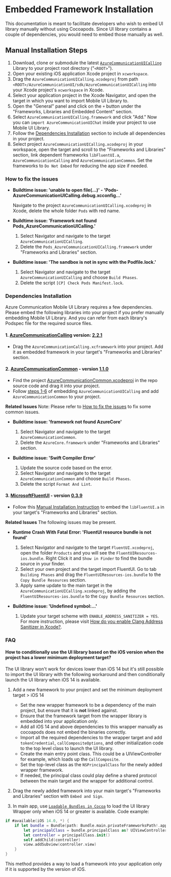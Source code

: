 # Embedded Framework Installation

This documentation is meant to facilitate developers who wish to embed UI library manually without using Cocoapods. Since UI library contains a couple of dependencies, you would need to embed those manually as well.

## Manual Installation Steps

1. Download, clone or submodule the latest [`AzureCommunicationUICalling`](https://github.com/Azure/azure-communication-ui-library-ios) Library to your project root directory ("`<ROOT>`").
2. Open your existing iOS application Xcode project in `xcworkspace`.
3. Drag the `AzureCommunicationUICalling.xcodeproj` from path `<ROOT>/AzureCommunicationUI/sdk/AzureCommunicationUICalling` into your Xcode project's `xcworkspace` in Xcode.
4. Select your application project in the Xcode Navigator, and open the target in which you want to import Mobile UI Library to.
5. Open the "General" panel and click on the `+` button under the "Frameworks, Libraries and Embedded Content" section.
6. Select `AzureCommunicationUICalling.framework` and click "Add." Now you can `import AzureCommunicationUIChat` inside your project to use Mobile UI Library.
7. Follow the [Dependencies Installation](#dependencies-installation) section to include all dependencies in your project.
8. Select project `AzureCommunicationUICalling.xcodeproj` in your workspace, open the target and scroll to the "Frameworks and Libraries" section, link dependent frameworks `libFluentUI.a`, `AzureCommunicationCalling` and `AzureCommunicationCommon`. Set the frameworks to `Do Not Embed` for reducing the app size if needed.

### How to fix the issues

- **Buildtime issue: 'unable to open file(...)' - 'Pods-AzureCommunicationUICalling.debug.xcconfig...'**

    Navigate to the project `AzureCommunicationUICalling.xcodeproj` in Xcode, delete the whole folder `Pods` with red name.

- **Buildtime issue: 'Framework not found Pods_AzureCommunicationUICalling.'**

    1. Select Navigator and navigate to the target `AzureCommunicationUICalling`.
    2. Delete the `Pods_AzureCommunicationUICalling.framework` under "Frameworks and Libraries" section.

- **Buildtime issue: 'The sandbox is not in sync with the Podfile.lock.'**

    1. Select Navigator and navigate to the target `AzureCommunicationUICalling` and choose `Build Phases`.
    2. Delete the script `[CP] Check Pods Manifest.lock`.

### Dependencies Installation

Azure Communication Mobile UI Library requires a few dependencies. Please embed the following libraries into your project if you prefer manually embedding Mobile UI Library. And you can refer from each library's Podspec file for the required source files.

#### 1. [AzureCommunicationCalling](https://github.com/Azure/azure-sdk-for-ios/tree/main/sdk/communication/AzureCommunicationCalling) version: [2.2.1](https://github.com/Azure/Communication/releases/tag/v2.2.1)

- Drag the `AzureCommunicationCalling.xcframework` into your project. Add it as embedded framework in your target's "Frameworks and Libraries" section.

#### 2. [AzureCommunicationCommon](https://github.com/Azure/azure-sdk-for-ios/tree/main/sdk/communication/AzureCommunicationCommon) - version [1.1.0](https://github.com/Azure/azure-sdk-for-ios/releases/tag/AzureCommunicationCommon_1.1.0)

- Find the project [AzureCommunicationCommon.xcodeproj](https://github.com/Azure/azure-sdk-for-ios/tree/main/sdk/communication/AzureCommunicationCommon) in the repo source code and drag it into your project.
- Follow [steps 1-6](#manual-installation-steps) of embedding `AzureCommunicationUICalling` and add `AzureCommunicationCommon` to your project.

**Related Issues**
Note: Please refer to [How to fix the issues](#how-to-fix-the-issues) to fix some common issues.

- **Buildtime issue: 'framework not found AzureCore'**

    1. Select Navigator and navigate to the target `AzureCommunicationCommon`.
    2. Delete the `AzureCore.framework` under "Frameworks and Libraries" section.

- **Buildtime issue: 'Swift Compiler Error'**

    1. Update the source code based on the error.
    2. Select Navigator and navigate to the target `AzureCommunicationCommon` and choose `Build Phases`.
    3. Delete the script `Format And Lint`.

#### 3. [MicrosoftFluentUI](https://github.com/microsoft/fluentui-apple) - version [0.3.9](https://github.com/microsoft/fluentui-apple/releases/tag/0.3.9_main_0.3)

- Follow this [Manual Installation Instruction](https://github.com/microsoft/fluentui-apple#manual-installation) to embed the `libFluentUI.a` in your target's "Frameworks and Libraries" section.

**Related Issues**
The following issues may be present.

- **Runtime Crash With Fatal Error: 'FluentUI resource bundle is not found'**

    1. Select Navigator and navigate to the target `FluentUI.xcodeproj`, open the folder `Products` and you will see the `FluentUIResources-ios.bundle`. Right Click it and `Show in Finder` to find the bundle source in your finder.
    2. Select your own project and the target import FluentUI. Go to tab `Building Phases` and drag the `FluentUIResources-ios.bundle` to the `Copy Bundle Resources` section.
    3. Apply same update to the main target in the `AzureCommunicationUICalling.xcodeproj`, by adding the `FluentUIResources-ios.bundle` to the `Copy Bundle Resources` section.

- **Buildtime issue: 'Undefined symbol:...'**

    1. Update your target scheme with `ENABLE_ADDRESS_SANITIZER = YES`. For more instruction, please visit [How do you enable Clang Address Sanitizer in Xcode?](https://stackoverflow.com/questions/32150924/how-do-you-enable-clang-address-sanitizer-in-xcode).

### FAQ

#### How to conditionally use the UI library based on the iOS version when the project has a lower minimum deployment target?

The UI library won't work for devices lower than iOS 14 but it's still possible to import the UI library with the following workaround and then conditionally launch the UI library when iOS 14 is available.

1. Add a new framework to your project and set the minimum deployment target > iOS 14
    - Set the new wrapper framework to be a dependency of the main project, but ensure that it is **not** linked against.
    - Ensure that the framework target from the wrapper library is embedded into your application _only_.
    - Add all iOS 14 and above dependencies to this wrapper manually as cocoapods does not embed the binaries correctly.
    - Import all the required dependencies to the wrapper target and add `tokenCredential`, `callCompositeOptions`, and other initialization code to the top level class to launch the UI library.
    - Create the main entry point class. This could be a UIViewController for example, which loads up the `CallComposite`.
    - Set the top-level class as the `NSPrincipalClass` for the newly added wrapper framework.
    - If needed, the principal class could play define a shared protocol between the main target and the wrapper for additional control.

2. Drag the newly added framework into your main target's "Frameworks and Libraries" section with `Embed and Sign`.
3. In main app, use [`Loadable Bundles in Cocoa`](https://developer.apple.com/library/archive/documentation/Cocoa/Conceptual/LoadingCode/Concepts/CocoaBundles.html#//apple_ref/doc/uid/20001269-BAJCIAHA) to load the UI library Wrapper only when iOS 14 or greater is available. Code example:

```Swift
if #available(iOS 14.0, *) {
    if let bundle = Bundle(path: Bundle.main.privateFrameworksPath!.appending("/<YOUR_FRAMEWORK_NAME>.framework")),
        let principalClass = bundle.principalClass as? UIViewController.Type {
        let controller = principalClass.init()
        self.addChild(controller)
        view.addSubview(controller.view)
    }
}
```

This method provides a way to load a framework into your application only if it is supported by the version of iOS.
